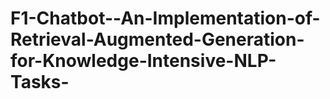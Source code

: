 # F1-Chatbot--An-Implementation-of-Retrieval-Augmented-Generation-for-Knowledge-Intensive-NLP-Tasks-